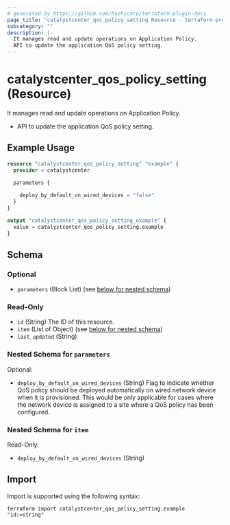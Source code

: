 ```yaml
---
# generated by https://github.com/hashicorp/terraform-plugin-docs
page_title: "catalystcenter_qos_policy_setting Resource - terraform-provider-catalystcenter"
subcategory: ""
description: |-
  It manages read and update operations on Application Policy.
  API to update the application QoS policy setting.
---
```


# catalystcenter_qos_policy_setting (Resource)

It manages read and update operations on Application Policy.

- API to update the application QoS policy setting.

## Example Usage

```terraform
resource "catalystcenter_qos_policy_setting" "example" {
  provider = catalystcenter
 
  parameters {

    deploy_by_default_on_wired_devices = "false"
  }
}

output "catalystcenter_qos_policy_setting_example" {
  value = catalystcenter_qos_policy_setting.example
}
```

<!-- schema generated by tfplugindocs -->
## Schema

### Optional

- `parameters` (Block List) (see [below for nested schema](#nestedblock--parameters))

### Read-Only

- `id` (String) The ID of this resource.
- `item` (List of Object) (see [below for nested schema](#nestedatt--item))
- `last_updated` (String)

<a id="nestedblock--parameters"></a>
### Nested Schema for `parameters`

Optional:

- `deploy_by_default_on_wired_devices` (String) Flag to indicate whether QoS policy should be deployed automatically on wired network device when it is provisioned. This would be only applicable for cases where the network device is assigned to a site where a QoS policy has been configured.


<a id="nestedatt--item"></a>
### Nested Schema for `item`

Read-Only:

- `deploy_by_default_on_wired_devices` (String)

## Import

Import is supported using the following syntax:

```shell
terraform import catalystcenter_qos_policy_setting.example "id:=string"
```
